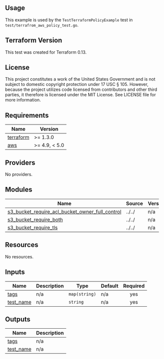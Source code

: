 <!-- BEGINNING OF PRE-COMMIT-TERRAFORM DOCS HOOK -->
## Usage

This example is used by the `TestTerraformPolicyExample` test in `test/terrafrom_aws_policy_test.go`.

## Terraform Version

This test was created for Terraform 0.13.

## License

This project constitutes a work of the United States Government and is not subject to domestic copyright protection under 17 USC § 105.  However, because the project utilizes code licensed from contributors and other third parties, it therefore is licensed under the MIT License.  See LICENSE file for more information.

## Requirements

| Name | Version |
|------|---------|
| <a name="requirement_terraform"></a> [terraform](#requirement\_terraform) | >= 1.3.0 |
| <a name="requirement_aws"></a> [aws](#requirement\_aws) | >= 4.9, < 5.0 |

## Providers

No providers.

## Modules

| Name | Source | Version |
|------|--------|---------|
| <a name="module_s3_bucket_require_acl_bucket_owner_full_control"></a> [s3\_bucket\_require\_acl\_bucket\_owner\_full\_control](#module\_s3\_bucket\_require\_acl\_bucket\_owner\_full\_control) | ../../ | n/a |
| <a name="module_s3_bucket_require_both"></a> [s3\_bucket\_require\_both](#module\_s3\_bucket\_require\_both) | ../../ | n/a |
| <a name="module_s3_bucket_require_tls"></a> [s3\_bucket\_require\_tls](#module\_s3\_bucket\_require\_tls) | ../../ | n/a |

## Resources

No resources.

## Inputs

| Name | Description | Type | Default | Required |
|------|-------------|------|---------|:--------:|
| <a name="input_tags"></a> [tags](#input\_tags) | n/a | `map(string)` | n/a | yes |
| <a name="input_test_name"></a> [test\_name](#input\_test\_name) | n/a | `string` | n/a | yes |

## Outputs

| Name | Description |
|------|-------------|
| <a name="output_tags"></a> [tags](#output\_tags) | n/a |
| <a name="output_test_name"></a> [test\_name](#output\_test\_name) | n/a |
<!-- END OF PRE-COMMIT-TERRAFORM DOCS HOOK -->
